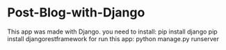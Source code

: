 # Post-Blog-with-Django
This app was made with Django.
you need to install:
        pip install django
        pip install djangorestframework
for run this app: python manage.py runserver
